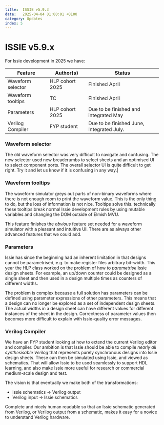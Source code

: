 ```yaml
---
title:  ISSIE v5.9.3
date:   2025-04-04 01:00:01 +0100
category: Updates
index: 5
---
```

# ISSIE v5.9.x

For Issie development in 2025 we have:

| Feature | Author(s) | Status |
|---------|-----------|---------|
| Waveform selector | HLP cohort 2025 | Finished April | 
| Waveform tooltips| TC | Finished April | 
| Parameters | HLP cohort 2025 | Due to be finished and integrated May |
| Verilog Compiler | FYP student | Due to be finished June, Integrated July. |

### Waveform selector

The old waveform selector was very difficult to navigate and confusing. The new selector used new breadcrumbs to select sheets and an optimised UI to select component ports. The overall selector UI is quite difficult to get right. Try it and let us know if it is confusing in any way.|


### Waveform tooltips

The waveform simulator greys out parts of non-binary waveforms where there is not enough room to print the waveform value. This is the only thing to do, but the loss of information is not nice. Tooltips solve this. technically these tooltips break normal Issie development rules by using mutable variables and changing the DOM outside of Elmish MVU.

This feature finishes the *obvious* feature set needed for a waveform simulator with a pleasant and intuitive UI. There are as always other advanced features that we could add.

### Parameters

Issie has since the beginning had an inherent limitation in that designs cannot be parametrised, e.g. to make register files arbitrary bit-width. This year the HLP class worked on the problem of how to *parametrise* Issie design sheets. For example, an up/down counter could be designed as a single sheet and then used in a design multiple times as counters of different widths.

The problem is complex because a full solution has parameters can be defined using parameter expressions of other parameters. This means that a design can no longer be explored as a set of independent design sheets. The actual widths in a design sheet can have different values for different instances of the sheet in the design. Correctness of parameter values then becomes more difficult to explain with Issie-quality error messages.

### Verilog Compiler

We have an FYP student looking at how to extend the current Verilog editor and compiler. Our ambition is that Issie should be able to compile *nearly all synthesisable Verilog* that represents purely synchronous designs into Issie design sheets. These can then be simulated using Issie, and viewed as schematics. That will allow Issie to be used seamlessly to support HDL learning, and also make Issie more useful for research or commercial medium-scale design and test.

The vision is that eventually we make both of the transformations:

* Issie schematics -> Verilog output
* Verilog input -> Issie schematics

Complete and nicely human readable so that an Issie schematic generated from Verilog, or Verilog output from a schematic,  makes it easy for a novice to understand Verilog hardware.



